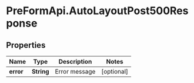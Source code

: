 # PreFormApi.AutoLayoutPost500Response

## Properties

Name | Type | Description | Notes
------------ | ------------- | ------------- | -------------
**error** | **String** | Error message | [optional] 


